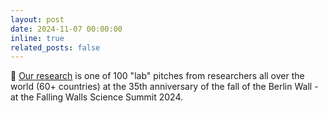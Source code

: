 ```yaml
---
layout: post
date: 2024-11-07 00:00:00
inline: true
related_posts: false
---
```


:mega: [Our research](https://youtu.be/066tAjZeOpI) is one of 100 "lab" pitches from researchers all over the world (60+ countries) at the 35th anniversary of the fall of the Berlin Wall - at the Falling Walls Science Summit 2024. 